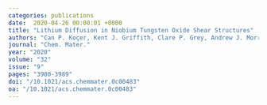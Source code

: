 ```yaml
---
categories: publications
date:  2020-04-26 00:00:01 +0000
title: "Lithium Diffusion in Niobium Tungsten Oxide Shear Structures"
authors: "Can P. Koçer, Kent J. Griffith, Clare P. Grey, Andrew J. Morris"
journal: "Chem. Mater."
year: "2020"
volume: "32"
issue: "9"
pages: "3980-3989"
doi: "/10.1021/acs.chemmater.0c00483"
oa: "/10.1021/acs.chemmater.0c00483"
---
```

